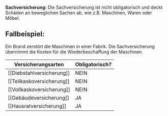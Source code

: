 **Sachversicherung:**
Die Sachversicherung ist nicht obligatorisch und deckt Schäden an beweglichen Sachen ab, wie z.B. Maschinen, Waren oder Möbel.

## Fallbeispiel:
Ein Brand zerstört die Maschinen in einer Fabrik. Die Sachversicherung übernimmt die Kosten für die Wiederbeschaffung der Maschinen.


| Versicherungsarten        | Obligatorisch? |
| ------------------------- | -------------- |
| [[Diebstahlversicherung]] | NEIN           |
| [[Teilkaskoversicherung]] | NEIN           |
| [[Vollkaskoversicherung]] | NEIN           |
| [[Gebäudeversicherung]]   | JA             |
| [[Hausratversicherung]]   | JA             |

